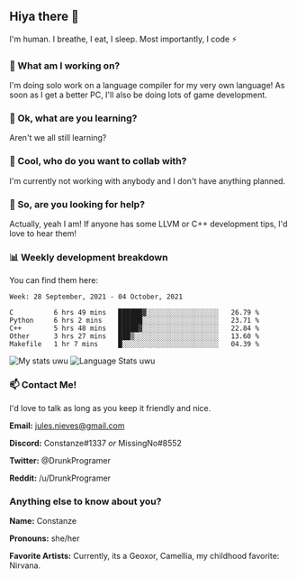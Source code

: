 ## Hiya there 👋

I'm human. I breathe, I eat, I sleep. Most importantly, I code ⚡️

### 🔭 What am I working on?

I'm doing solo work on a language compiler for my very own language! As soon as I get a better PC, I'll also be doing lots of game development.

### 🌱 Ok, what are you learning?

Aren't we all still learning?

### 👯 Cool, who do you want to collab with?

I'm currently not working with anybody and I don't have anything planned.

### 🤔 So, are you looking for help?

Actually, yeah I am! If anyone has some LLVM or C++ development tips, I'd love to hear them!

### 📊 Weekly development breakdown

You can find them here:

<!--START_SECTION:waka-->
```text
Week: 28 September, 2021 - 04 October, 2021

C          6 hrs 49 mins   ██████▓░░░░░░░░░░░░░░░░░░   26.79 % 
Python     6 hrs 2 mins    ██████░░░░░░░░░░░░░░░░░░░   23.71 % 
C++        5 hrs 48 mins   █████▓░░░░░░░░░░░░░░░░░░░   22.84 % 
Other      3 hrs 27 mins   ███▒░░░░░░░░░░░░░░░░░░░░░   13.60 % 
Makefile   1 hr 7 mins     █░░░░░░░░░░░░░░░░░░░░░░░░   04.39 % 
```
<!--END_SECTION:waka-->
<!-- ![Constanze's wakatime stats](https://github-readme-stats.vercel.app/api/wakatime?username=constanze) -->

![My stats uwu](https://github-readme-stats.vercel.app/api?username=cstanze&show_icons=true&theme=onedark)
![Language Stats uwu](https://github-readme-stats.vercel.app/api/top-langs/?username=cstanze&layout=compact&theme=onedark)

### 📫 Contact Me!

I'd love to talk as long as you keep it friendly and nice.

**Email:** jules.nieves@gmail.com

**Discord:** Constanze#1337 *or* MissingNo#8552

**Twitter:** @DrunkProgramer

**Reddit:** /u/DrunkProgramer

### Anything else to know about you?

**Name:** Constanze

**Pronouns:** she/her

**Favorite Artists:** Currently, its a Geoxor, Camellia, my childhood favorite: Nirvana.
